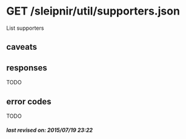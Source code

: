 # GET /sleipnir/util/supporters.json

List supporters

## caveats

## responses

TODO

## error codes

TODO

##### last revised on: 2015/07/19 23:22
